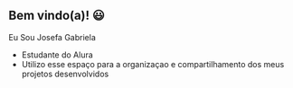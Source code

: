 ## Bem vindo(a)! 😃

Eu Sou Josefa Gabriela

- Estudante do Alura
- Utilizo esse espaço para a organizaçao e compartilhamento dos meus projetos desenvolvidos
